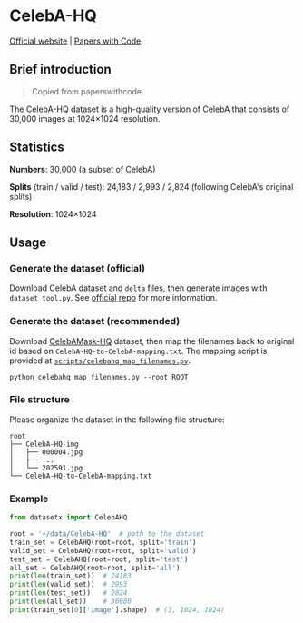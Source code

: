 # CelebA-HQ

[Official website](https://github.com/tkarras/progressive_growing_of_gans) | [Papers with Code](https://paperswithcode.com/dataset/celeba-hq)

## Brief introduction

> Copied from paperswithcode.

The CelebA-HQ dataset is a high-quality version of CelebA that consists of 30,000 images at 1024×1024 resolution.

## Statistics

**Numbers**: 30,000 (a subset of CelebA)

**Splits** (train / valid / test): 24,183 / 2,993 / 2,824 (following CelebA's original splits)

**Resolution**: 1024×1024

## Usage

### Generate the dataset (official)

Download CelebA dataset and `delta` files, then generate images with `dataset_tool.py`. See [official repo](https://github.com/tkarras/progressive_growing_of_gans) for more information.

### Generate the dataset (recommended)

Download [CelebAMask-HQ](https://mmlab.ie.cuhk.edu.hk/projects/CelebA/CelebAMask_HQ.html) dataset, then map the filenames back to original id based on `CelebA-HQ-to-CelebA-mapping.txt`. The mapping script is provided at [`scripts/celebahq_map_filenames.py`](../scripts/celebahq_map_filenames.py).

```shell
python celebahq_map_filenames.py --root ROOT
```

### File structure

Please organize the dataset in the following file structure:

```text
root
├── CelebA-HQ-img
│   ├── 000004.jpg
│   ├── ...
│   └── 202591.jpg
└── CelebA-HQ-to-CelebA-mapping.txt
```

### Example

```python
from datasetx import CelebAHQ

root = '~/data/CelebA-HQ'  # path to the dataset
train_set = CelebAHQ(root=root, split='train')
valid_set = CelebAHQ(root=root, split='valid')
test_set = CelebAHQ(root=root, split='test')
all_set = CelebAHQ(root=root, split='all')
print(len(train_set))  # 24183
print(len(valid_set))  # 2993
print(len(test_set))   # 2824
print(len(all_set))    # 30000
print(train_set[0]['image'].shape)  # (3, 1024, 1024)
```
